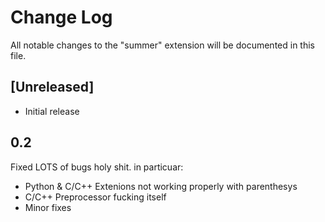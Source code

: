 # Change Log

All notable changes to the "summer" extension will be documented in this file.

<!--Check [Keep a Changelog](http://keepachangelog.com/) for recommendations on how to structure this file.-->

## [Unreleased]

- Initial release

## 0.2

Fixed LOTS of bugs holy shit. in particuar:
- Python & C/C++ Extenions not working properly with parenthesys
- C/C++ Preprocessor fucking itself
- Minor fixes
